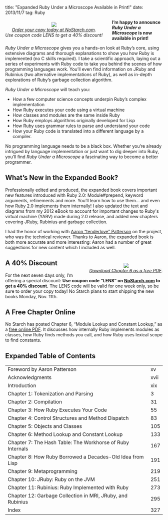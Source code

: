 title: "Expanded Ruby Under a Microscope Available in Print!"
date: 2013/11/7
tag: Ruby

<div style="float: left; padding: 0px 30px 10px 0px; text-align: center; margin-top: 8px; margin-bottom: 9px">
  <a href="http://nostarch.com/rum"><img src="https://patshaughnessy.net/assets/2013/11/7/RUM_coverfront.png"><br/><i>Order your copy today at NoStarch.com</a>.<br/>
    Use coupon code LENS to get a 40% discount!</i></a>
</div>

<b>I’m happy to announce _Ruby Under a Microscope_ is now available in print!</b>

_Ruby Under a Microscope_ gives you a hands-on look at Ruby’s core, using
extensive diagrams and thorough explanations to show you how Ruby is
implemented (no C skills required). I take a scientific approach, laying out a
series of experiments with Ruby code to take you behind the scenes of how
programming languages work. You’ll even find information on JRuby and Rubinius
(two alternative implementations of Ruby), as well as in-depth explorations of
Ruby’s garbage collection algorithm.

_Ruby Under a Microscope_ will teach you:

* How a few computer science concepts underpin Ruby’s complex implementation
* How Ruby executes your code using a virtual machine
* How classes and modules are the same inside Ruby
* How Ruby employs algorithms originally developed for Lisp
* How Ruby uses grammar rules to parse and understand your code
* How your Ruby code is translated into a different language by a compiler.

No programming language needs to be a black box. Whether you’re already
intrigued by language implementation or just want to dig deeper into Ruby,
you’ll find _Ruby Under a Microscope_ a fascinating way to become a better
programmer.

## What’s New in the Expanded Book?

Professionally edited and produced, the expanded book covers important new
features introduced with Ruby 2.0: <span class="code">Module#prepend</span>,
keyword arguments, refinements and more. You’ll learn how to use them… and even
how Ruby 2.0 implements them internally! I also updated the text and diagrams
from my 2012 eBook to account for important changes to Ruby's virtual machine
(YARV) made during 2.0 release, and added new chapters covering JRuby, Rubinius
and garbage collection.

I had the honor of working with [Aaron “tenderlove”
Patterson](https://twitter.com/tenderlove) on the project, who was the
technical reviewer.  Thanks to Aaron, the expanded book is both more accurate and
more interesting: Aaron had a number of great suggestions for new content which
I included as well.

<div style="float: right; padding: 7px 0px 10px 30px; text-align: center; margin-top: 20px">
  <a href="http://nostarch.com/download/samples/RUM_CH6_excerpt.pdf"><img src="https://patshaughnessy.net/assets/2013/11/7/ch6.png"><br/><i>Download Chapter 6 as a free PDF</i></a>.
</div>

## A 40% Discount

For the next seven days only, I’m offering a special discount: <b>Use coupon
  code “LENS” on [NoStarch.com](http://nostarch.com/rum) to get a 40%
  discount.</b> The LENS code will be valid for one week only, so be sure to
order your copy today! No Starch plans to start shipping the new books Monday,
Nov. 11th.

## A Free Chapter Online

No Starch has posted Chapter 6, “Module Lookup and Constant Lookup,” as a [free
online PDF](http://nostarch.com/download/samples/RUM_CH6_excerpt.pdf). It
discusses how internally Ruby implements modules as classes, how Ruby finds
methods you call, and how Ruby uses lexical scope to find constants.

## Expanded Table of Contents

<table id='toc'>
  <tr>
    <td class='main'>Foreword by Aaron Patterson</td>
    <td>xv</td>
  </tr>
  <tr>
    <td class='main'>Acknowledgments</td>
    <td>xvii</td>
  </tr>
  <tr>
    <td class='main'>Introduction</td>
    <td>xix</td>
  </tr>
  <tr>
    <td class='main'>Chapter 1: Tokenization and Parsing</td>
    <td>3</td>
  </tr>
  <tr>
    <td class='main'>Chapter 2: Compilation</td>
    <td>31</td>
  </tr>
  <tr>
    <td class='main'>Chapter 3: How Ruby Executes Your Code</td>
    <td>55</td>
  </tr>
  <tr>
    <td class='main'>Chapter 4: Control Structures and Method Dispatch</td>
    <td>83</td>
  </tr>
  <tr>
    <td class='main'>Chapter 5: Objects and Classes</td>
    <td>105</td>
  </tr>
  <tr>
    <td class='main'><a href="http://nostarch.com/download/samples/RUM_CH6_excerpt.pdf">Chapter 6: Method Lookup and Constant Lookup</a></td>
    <td>133</td>
  </tr>
  <tr>
    <td class='main'>Chapter 7: The Hash Table: The Workhorse of Ruby Internals</td>
    <td>167</td>
  </tr>
  <tr>
    <td class='main'>Chapter 8: How Ruby Borrowed a Decades-Old Idea from Lisp</td>
    <td>191</td>
  </tr>
  <tr>
    <td class='main'>Chapter 9: Metaprogramming</td>
    <td>219</td>
  </tr>
  <tr>
    <td class='main'>Chapter 10: JRuby: Ruby on the JVM</td>
    <td>251</td>
  </tr>
  <tr>
    <td class='main'>Chapter 11: Rubinius: Ruby Implemented with Ruby</td>
    <td>273</td>
  </tr>
  <tr>
    <td class='main'>Chapter 12: Garbage Collection in MRI, JRuby, and Rubinius</td>
    <td>295</td>
  </tr>
  <tr>
    <td class='main'>Index</td>
    <td>327</td>
  </tr>
</table>
